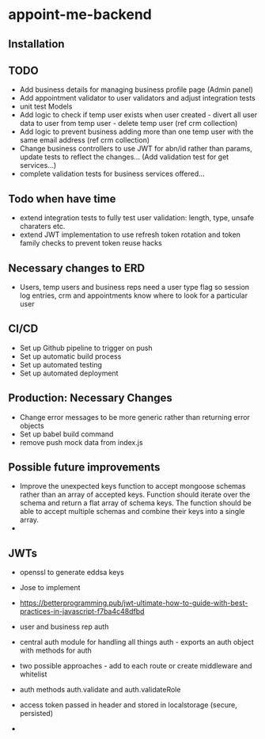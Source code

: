 # appoint-me-backend

## Installation


## TODO

- Add business details for managing business profile page (Admin panel)
- Add appointment validator to user validators and adjust integration tests
- unit test Models
- Add logic to check if temp user exists when user created - divert all user data to user from temp user - delete temp user (ref crm collection)
- Add logic to prevent business adding more than one temp user with the same email address (ref crm collection)
- Change business controllers to use JWT for abn/id rather than params, update tests to reflect the changes... (Add validation test for get services...)
- complete validation tests for business services offered...

## Todo when have time

 - extend integration tests to fully test user validation: length, type, unsafe charaters etc.
 - extend JWT implementation to use refresh token rotation and token family checks to prevent token reuse hacks

## Necessary changes to ERD

- Users, temp users and business reps need a user type flag so session log entries, crm and appointments know where to look for a particular user

## CI/CD
- Set up Github pipeline to trigger on push
- Set up automatic build process
- Set up automated testing
- Set up automated deployment

## Production: Necessary Changes

- Change error messages to be more generic rather than returning error objects
- Set up babel build command
- remove push mock data from index.js

## Possible future improvements

- Improve the unexpected keys function to accept mongoose schemas rather than an array of accepted keys. Function should iterate over the schema and return a flat array of schema keys. The function should be able to accept multiple schemas and combine their keys into a single array.
- 

## JWTs

- openssl to generate eddsa keys
- Jose to implement
- https://betterprogramming.pub/jwt-ultimate-how-to-guide-with-best-practices-in-javascript-f7ba4c48dfbd

- user and business rep auth
- central auth module for handling all things auth - exports an auth object with methods for auth
- two possible approaches - add to each route or create middleware and whitelist
- auth methods auth.validate and auth.validateRole
- access token passed in header and stored in localstorage (secure, persisted)
- 



